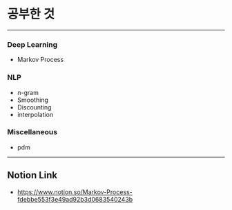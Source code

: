 # 공부한 것 #
--------------
### Deep Learning ###
* Markov Process
### NLP ###
* n-gram
* Smoothing
* Discounting
* interpolation
### Miscellaneous ###
* pdm

----------
## Notion Link ##
* <https://www.notion.so/Markov-Process-fdebbe553f3e49ad92b3d0683540243b>